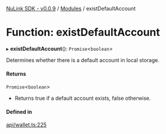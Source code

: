 [NuLink SDK - v0.0.9](../README.md) / [Modules](../modules.md) / existDefaultAccount

# Function: existDefaultAccount

▸ **existDefaultAccount**(): `Promise`<`boolean`\>

Determines whether there is a default account in local storage.

#### Returns

`Promise`<`boolean`\>

- Returns true if a default account exists, false otherwise.

#### Defined in

[api/wallet.ts:225](https://github.com/NuLink-network/nulink-sdk/blob/66c291e/src/api/wallet.ts#L225)
